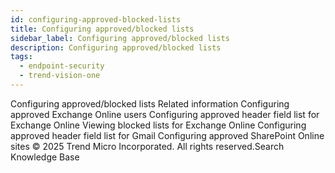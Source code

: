 ```yaml
---
id: configuring-approved-blocked-lists
title: Configuring approved/blocked lists
sidebar_label: Configuring approved/blocked lists
description: Configuring approved/blocked lists
tags:
  - endpoint-security
  - trend-vision-one
---
```


 Configuring approved/blocked lists Related information Configuring approved Exchange Online users Configuring approved header field list for Exchange Online Viewing blocked lists for Exchange Online Configuring approved header field list for Gmail Configuring approved SharePoint Online sites © 2025 Trend Micro Incorporated. All rights reserved.Search Knowledge Base